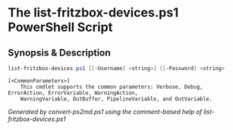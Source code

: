 # The list-fritzbox-devices.ps1 PowerShell Script

## Synopsis & Description
```powershell
list-fritzbox-devices.ps1 [[-Username] <string>] [[-Password] <string>]

```

```
[<CommonParameters>]
    This cmdlet supports the common parameters: Verbose, Debug, ErrorAction, ErrorVariable, WarningAction, 
    WarningVariable, OutBuffer, PipelineVariable, and OutVariable.
```

*Generated by convert-ps2md.ps1 using the comment-based help of list-fritzbox-devices.ps1*
